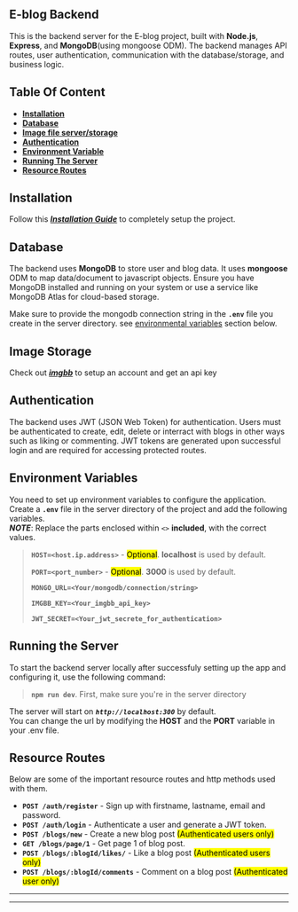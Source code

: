 ## E-blog Backend
This is the backend server for the E-blog project, built with **Node.js**, **Express**, and **MongoDB**(using mongoose ODM). The backend manages API routes, user authentication, communication with the database/storage, and business logic.

## Table Of Content
- [**Installation**](#installation)
- [**Database**](#database)
- [**Image file server/storage**](#image-storage)
- [**Authentication**](#authentication)
- [**Environment Variable**](#environment-variables)
- [**Running The Server**](#running-the-server)
- [**Resource Routes**](#resource-routes)

## Installation
Follow this [***Installation Guide***](../README.md#installation) to completely setup the project. 

## Database
The backend uses **MongoDB** to store user and blog data. It uses **mongoose** ODM to map data/document to javascript objects. Ensure you have MongoDB installed and running on your system or use a service like MongoDB Atlas for cloud-based storage.

Make sure to provide the mongodb connection string in the **`.env`** file you create in the server directory. see [environmental variables](#environment-variables) section below.

## Image Storage
Check out [***imgbb***](https://imgbb.com/) to setup an account and get an api key

## Authentication
The backend uses JWT (JSON Web Token) for authentication.
Users must be authenticated to create, edit, delete or interract with blogs in other ways such as liking or commenting.
JWT tokens are generated upon successful login and are required for accessing protected routes.

## Environment Variables
You need to set up environment variables to configure the application. Create a **`.env`** file in the server directory of the project and add the following variables.  
***NOTE***: Replace the parts enclosed within `<>` **included**, with the correct values.

> **`HOST=<host.ip.address>`** - <mark>Optional</mark>. **localhost** is used by default.
>
> **`PORT=<port_number>`** - <mark>Optional</mark>. **3000** is used by default.
>
> **`MONGO_URL=<Your/mongodb/connection/string>`**
>
> **`IMGBB_KEY=<Your_imgbb_api_key>`**
>
> **`JWT_SECRET=<Your_jwt_secrete_for_authentication>`**


## Running the Server
To start the backend server locally after successfuly setting up the app and configuring it, use the following command:

> **`npm run dev`**. First, make sure you're in the server directory

The server will start on ***`http://localhost:300`*** by default.  
You can change the url by modifying the **HOST** and the **PORT** variable in your .env file.

## Resource Routes
Below are some of the important resource routes and http methods used with them.
- **`POST /auth/register`** - Sign up with firstname, lastname, email and password.
- **`POST /auth/login`** - Authenticate a user and generate a JWT token.
- **`POST /blogs/new`** - Create a new blog post <mark>(Authenticated users only)</mark>
- **`GET /blogs/page/1`** - Get page 1 of blog post.
- **`POST /blogs/:blogId/likes/`** - Like a blog post <mark>(Authenticated users only)</mark>
- **`POST /blogs/:blogId/comments`** - Comment on a blog post <mark>(Authenticated user only)</mark>
___
___
